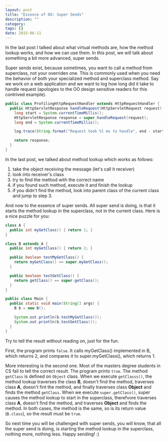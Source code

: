 ```yaml
---
layout: post
title: "Essence of OO: Super Sends"
description: ""
category:
tags: []
date: 2015-06-11
---
```


In the last post I talked about what virtual methods are,
how the method lookup works, and how we can use them.
In this post, we will talk about something a bit more advanced,
super sends.

Super sends exist, because sometimes, you want to call a method from
superclass, not your overriden one. This is commonly used when you need
the behavior of both your specialized method and superclass method. Say
we work on a web application and we want to log how long did it take to
handle request (apologies to the OO design sensitive readers for this
contrived example).

```java
public class ProfilingHttpRequestHandler extends HttpRequestHandler {
  public HttpServletResponse handleRequest(HttpServletRequest request) {
    long start = System.currentTimeMillis();
    HttpServletResponse response = super.handleRequest(request);
    long end = System.currentTimeMillis();

    log.trace(String.format("Request took %l ms to handle", end - start));

    return response;
  }
}
```

In the last post, we talked about method lookup which works as follows:

1. take the object receiving the message (let's call it receiver)
2. look into receiver's class
3. try to find the method with the correct name
4. if you found such method, execute it and finish the lookup
5. if you didn't find the method, look into parent class of the current
   class and jump to step 3.

And now to the essence of super sends. All super send is doing, is that
it starts the method lookup in the superclass, not in the current class.
Here is a nice puzzle for you:

```java
class A {
  public int myGetClass() { return 1; }
}

class B extends A {
  public int myGetClass() { return 2; }

  public boolean testMyGetClass() {
    return myGetClass() == super.myGetClass();
  }

  public boolean testGetClass() {
    return getClass() == super.getClass();
  }
}

public class Main {
  public static void main(String[] args) {
    B b = new B();

    System.out.println(b.testMyGetClass());
    System.out.println(b.testGetClass());
  }
}
```

Try to tell the result without reading on, just for the fun.

First, the program prints `false`. It calls myGetClass() implemented in
B, which returns 2, and compares it to super.myGetClass(), which returns
1.

More interesting is the second one. Most of the masters degree students
in CS fail to tell the correct result. The program prints `true`. The
method `getClass` is defined on `Object` class. When we execute
`getClasss()`, the method lookup traverses the class **B**, doesn't find
the method, traverses class **A**, doesn't fint the method, and finally
traverses class **Object** and finds the method `getClass`. When we
execute `super.getClass()`, super causes the method lookup to start in
the superclass, therefvore traverses class **A**, doesn't find the
method, and traverses **Object** and finds the method. In both cases,
the method is the same, so is its return value (`B.class`), so the
result must be `true`.

So next time you will be challenged with super sends, you will know,
that all the super send is doing, is starting the method lookup in the
superclass, nothing more, nothing less. Happy sending! :)



